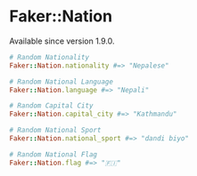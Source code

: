 # Faker::Nation

Available since version 1.9.0.

```ruby
# Random Nationality
Faker::Nation.nationality #=> "Nepalese"

# Random National Language
Faker::Nation.language #=> "Nepali"

# Random Capital City
Faker::Nation.capital_city #=> "Kathmandu"

# Random National Sport
Faker::Nation.national_sport #=> "dandi biyo"

# Random National Flag
Faker::Nation.flag #=> "🇫🇮"
